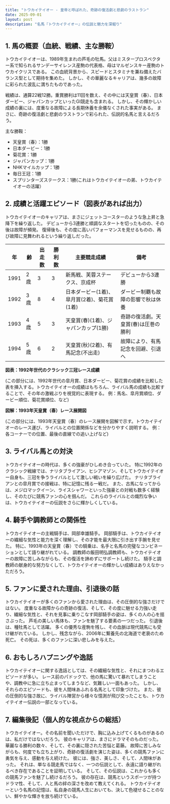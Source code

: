 ```yaml
---
title: "トウカイテイオー - 皇帝と呼ばれた、奇跡の復活劇と悲劇のラストラン"
date: 2025-09-01
layout: post
description: "名馬『トウカイテイオー』の伝説と魅力を深堀り"
---
```


## 1. 馬の概要（血統、戦績、主な勝鞍）

トウカイテイオーは、1989年生まれの芦毛の牡馬。父はミスタープロスペクター系で知られるサンデーサイレンス産駒の代表格、母はマルゼンスキー産駒のトウカイクリスである。  この血統背景から、スピードとスタミナを兼ね備えたバランス型として期待を集めた。  しかし、その華麗なるキャリアは、幾多の故障に彩られた波乱に満ちたものであった。

戦績は、通算22戦12勝。重賞勝利は11回を数え、その中には天皇賞（春）、日本ダービー、ジャパンカップといったGI競走も含まれる。  しかし、その輝かしい成績の裏には、度重なる故障による長期休養を余儀なくされた事実がある。  まさに、奇跡の復活劇と悲劇のラストランで彩られた、伝説的名馬と言えるだろう。

主な勝鞍：

* 天皇賞（春）：1勝
* 日本ダービー：1勝
* 菊花賞：1勝
* ジャパンカップ：1勝
* NHKマイルカップ：1勝
* 毎日王冠：1勝
* スプリンターズステークス：1勝(これはトウカイテイオーの弟、トウカイテイオーの活躍）


## 2. 成績と活躍エピソード（図表があれば出力）

トウカイテイオーのキャリアは、まさにジェットコースターのような急上昇と急降下を繰り返した。  デビューから3連勝と順調なスタートを切ったものの、その後は故障が頻発。  復帰後も、その度に高いパフォーマンスを見せるものの、再び故障に見舞われるという繰り返しだった。

| 年 | 齢 | 出走数 | 勝利数 | 主要競走成績 | 備考 |
|---|---|---|---|---|---|
| 1991 | 2歳 | 3 | 3 | 新馬戦、芙蓉ステークス、京成杯 |  デビューから3連勝 |
| 1992 | 3歳 | 8 | 4 | 日本ダービー(1着)、皐月賞(2着)、菊花賞(1着) |  ダービー制覇も故障の影響で秋は休養 |
| 1993 | 4歳 | 5 | 3 | 天皇賞(春)(1着)、ジャパンカップ(1勝) |  奇跡の復活劇。天皇賞(春)は圧巻の勝利 |
| 1994 | 5歳 | 6 | 2 |  天皇賞(秋)(2着)、有馬記念(不出走) |  故障により、有馬記念を回避、引退へ |

**図表：1992年世代のクラシック三冠レース成績**

(この部分には、1992年世代の皐月賞、日本ダービー、菊花賞の成績を比較した表を挿入する。トウカイテイオーの成績はもちろん、ライバル馬の成績も比較することで、その年の激戦ぶりを視覚的に表現する。  例：馬名、皐月賞順位、ダービー順位、菊花賞順位、など)


**図解：1993年天皇賞（春）レース展開図**

(この部分には、1993年天皇賞（春）のレース展開を図解で示す。トウカイテイオーのレース運び、ライバルとの位置関係などを分かりやすく説明する。  例：各コーナーでの位置、最後の直線での追い上げなど)


## 3. ライバル馬との対決

トウカイテイオーの時代は、多くの強豪がひしめき合っていた。  特に1992年のクラシック戦線では、ナリタブライアン、ヒシアマゾン、そしてトウカイテイオー自身も、三冠を争うライバルとして激しい戦いを繰り広げた。  ナリタブライアンとの皐月賞での接戦は、特に記憶に残る一戦だ。  また、古馬になってからは、メジロマックイーン、ライスシャワーといった強豪との対戦も数多く経験し、そのたびに競馬ファンの心を掴んだ。  これらのライバルとの熾烈な争いは、トウカイテイオーの伝説をさらに輝かしくしている。


## 4. 騎手や調教師との関係性

トウカイテイオーの主戦騎手は、岡部幸雄騎手。  岡部騎手は、トウカイテイオーの繊細な気性と能力を深く理解し、その才能を最大限に引き出す手腕を見せた。  特に、1993年の天皇賞（春）での騎乗は、名手と名馬の完璧なコンビネーションとして語り継がれている。  調教師の飯田明弘調教師も、トウカイテイオーの故障に苦しみながらも、その復活を諦めずにサポートし続けた。  騎手と調教師の献身的な努力なくして、トウカイテイオーの輝かしい成績はありえなかっただろう。


## 5. ファンに愛された理由、引退後の話

トウカイテイオーが多くのファンから愛された理由は、その圧倒的な強さだけではない。  度重なる故障からの奇跡の復活、そして、その度に魅せる力強い走り、繊細な気性と、それを見事に乗りこなす岡部騎手の姿は、多くの人の心を揺さぶった。  芦毛の美しい馬体も、ファンを魅了する要素の一つだった。  引退後は、種牡馬として活躍。  多くの優秀な産駒を残し、その血脈は現代競馬にも受け継がれている。  しかし、残念ながら、2006年に繋養先の北海道で老衰のため死亡。  その死は、多くのファンに深い悲しみを与えた。


## 6. おもしろハプニングや逸話

トウカイテイオーに関する逸話としては、その繊細な気性と、それにまつわるエピソードが多い。  レース前のパドックで、他の馬に驚いて暴れてしまうことや、調教中に急に立ち止まってしまうなど、気難しい一面もあった。  しかし、それらのエピソードも、彼を人間味あふれる名馬として印象づけた。  また、彼の圧倒的な強さ故に、ライバル陣営から様々な憶測が飛び交ったことも、トウカイテイオー伝説の一部となっている。


## 7. 編集後記（個人的な視点からの総括）

トウカイテイオー。その名前を聞いただけで、胸に込み上げてくるものがあるのは、私だけではないだろう。  彼のキャリアは、まさにドラマそのものだった。  華麗なる勝利の数々、そして、その裏に隠された苦悩と葛藤。  故障に苦しみながらも、何度でも立ち上がり、奇跡の復活劇を演じた姿は、多くの競馬ファンに勇気を与え、感動を与え続けた。  彼には、強さ、美しさ、そして、人間味があった。  それは、単なる競走馬ではなく、一つの伝説として、永遠に語り継がれるべき存在であることを証明している。  そして、その伝説は、これからも多くの競馬ファンを魅了し続けるだろう。  彼の存在は、競馬というスポーツが持つドラマ性、そして、人と馬の絆の深さを改めて教えてくれる。  トウカイテイオーという名馬の記憶は、私自身の競馬人生においても、決して色褪せることのない、鮮やかな輝きを放ち続けている。
